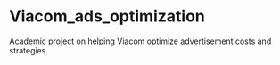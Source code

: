 # Viacom_ads_optimization
Academic project on helping Viacom optimize advertisement costs and strategies
